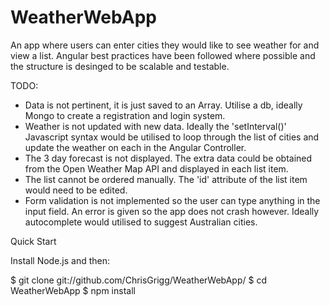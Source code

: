 # WeatherWebApp

An app where users can enter cities they would like to see weather for and view a list. Angular best practices have been followed where possible and the structure is desinged to be scalable and testable.

TODO:

- Data is not pertinent, it is just saved to an Array. Utilise a db, ideally Mongo to create a registration and login system.
- Weather is not updated with new data. Ideally the 'setInterval()' Javascript syntax would be utilised to loop through the list of cities and update the weather on each in the Angular Controller.
- The 3 day forecast is not displayed. The extra data could be obtained from the Open Weather Map API and displayed in each list item.
- The list cannot be ordered manually. The 'id' attribute of the list item would need to be edited.
- Form validation is not implemented so the user can type anything in the input field. An error is given so the app does not crash however. Ideally autocomplete would utilised to suggest Australian cities.

Quick Start

Install Node.js and then:

$ git clone git://github.com/ChrisGrigg/WeatherWebApp/
$ cd WeatherWebApp
$ npm install
